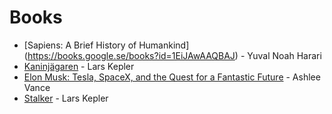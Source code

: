 # Books

- [Sapiens: A Brief History of Humankind] (https://books.google.se/books?id=1EiJAwAAQBAJ) - Yuval Noah Harari
- [Kaninjägaren](https://books.google.se/books/about/Kaninjägaren.html?id=-KcTDAAAQBAJ) - Lars Kepler
- [Elon Musk: Tesla, SpaceX, and the Quest for a Fantastic Future](https://books.google.se/books?id=Yd99BAAAQBAJ) - Ashlee Vance
- [Stalker](https://books.google.se/books/about/Stalker.html?id=KfCKAwAAQBAJ) - Lars Kepler
